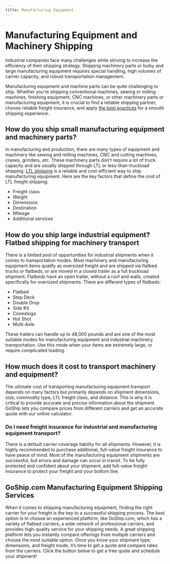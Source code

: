 ```yaml
---
title: Manufacturing Equipment
---
```


# Manufacturing Equipment and Machinery Shipping  

Industrial companies face many challenges while striving to increase the efficiency of their shipping strategy. Shipping machinery parts or bulky and large manufacturing equipment requires special handling, high volumes of carrier capacity, and robust transportation management.  

Manufacturing equipment and machine parts can be quite challenging to ship. Whether you’re shipping conventional machines, sewing or milling machines, finishing equipment, CNC machines, or other machinery parts or manufacturing equipment, it is crucial to find a reliable shipping partner, choose reliable freight insurance, and apply [the best practices](https://www.goship.com/blog/how-to-ship-heavy-equipment/) for a smooth shipping experience. 

## How do you ship small manufacturing equipment and machinery parts? 

In manufacturing and production, there are many types of equipment and machinery like sewing and milling machines, CNC and cutting machines, cranes, grinders, etc. These machinery parts don’t require a lot of truck capacity and are usually shipped through LTL or less-than-truckload shipping. [LTL shipping](https://www.goship.com/shipping-services/ltl-freight-shipping/) is a reliable and cost-efficient way to ship manufacturing equipment. Here are the key factors that define the cost of LTL freight shipping: 

*   Freight class  
*   Weight  
*   Dimensions  
*   Destination  
*   Mileage 
*   Additional services 

## How do you ship large industrial equipment? Flatbed shipping for machinery transport  

There is a limited pool of opportunities for industrial shipments when it comes to transportation modes. Most machinery and manufacturing equipment items qualify as oversized freight and are shipped via flatbed trucks or flatbeds, or are moved in a closed trailer as a full truckload shipment. Flatbeds have an open trailer, without a roof and walls, created specifically for oversized shipments. There are different types of flatbeds: 

*   Flatbed 
*   Step Deck 
*   Double Drop 
*   Side Kit 
*   Conestoga 
*   Hot Shot 
*   Multi-Axle 

These trailers can handle up to 48,000 pounds and are one of the most suitable modes for manufacturing equipment and industrial machinery transportation. Use this mode when your items are extremely large, or require complicated loading.  

## How much does it cost to transport machinery and equipment?  

The ultimate cost of transporting manufacturing equipment transport depends on many factors but primarily depends on shipment dimensions, size, commodity type, LTL freight class, and distance. This is why it is critical to provide accurate and precise information about the shipment. GoShip lets you compare prices from different carriers and get an accurate quote with our online calculator.  




### Do I need freight insurance for industrial and manufacturing equipment transport? 

There is a default carrier coverage liability for all shipments. However, it is highly recommended to purchase additional, full-value freight insurance to have peace of mind. Most of the manufacturing equipment shipments are successful, but errors and damage can occur in transit. To be fully protected and confident about your shipment, add full-value freight insurance to protect your freight and your bottom line.

## GoShip.com Manufacturing Equipment Shipping Services 

When it comes to shipping manufacturing equipment, finding the right carrier for your freight is the key to a successful shipping process. The best option is to choose an experienced platform, like GoShip.com, which has a variety of flatbed carriers, a wide network of professional carriers, and provides high-quality service for your shipping needs. A great shipping platform lets you instantly compare offerings from multiple carriers and choose the most suitable option. Once you know your shipment type, dimensions, and freight mode, it’s time to get a quote and compare rates from the carriers. Click the button below to get a free quote and schedule your shipment!

